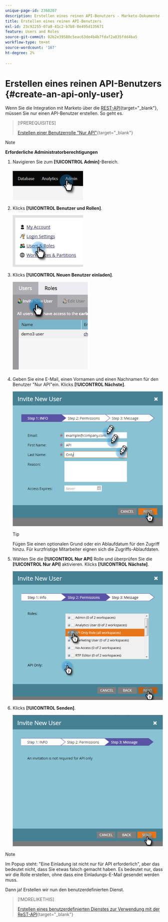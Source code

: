 ```yaml
---
unique-page-id: 2360207
description: Erstellen eines reinen API-Benutzers - Marketo-Dokumente - Produktdokumentation
title: Erstellen eines reinen API-Benutzers
exl-id: 23c92255-07a8-41c2-b7b8-8e495d135671
feature: Users and Roles
source-git-commit: 02b2e39580c5eac63de4b4b7fdaf2a835fdd4ba5
workflow-type: tm+mt
source-wordcount: '167'
ht-degree: 2%

---
```


# Erstellen eines reinen API-Benutzers {#create-an-api-only-user}

Wenn Sie die Integration mit Marketo über die [REST-API](https://developers.marketo.com/documentation/rest/){target="_blank"}, müssen Sie nur einen API-Benutzer erstellen. So geht es.

>[!PREREQUISITES]
>
>[Erstellen einer Benutzerrolle &quot;Nur API&quot;](/help/marketo/product-docs/administration/users-and-roles/create-an-api-only-user-role.md){target="_blank"}

>[!NOTE]
>
>**Erforderliche Administratorberechtigungen**

1. Navigieren Sie zum **[!UICONTROL Admin]**-Bereich.

   ![](assets/create-an-api-only-user-1.png)

1. Klicks **[!UICONTROL Benutzer und Rollen]**.

   ![](assets/create-an-api-only-user-2.png)

1. Klicks **[!UICONTROL Neuen Benutzer einladen]**.

   ![](assets/create-an-api-only-user-3.png)

1. Geben Sie eine E-Mail, einen Vornamen und einen Nachnamen für den Benutzer &quot;Nur API&quot;ein. Klicks **[!UICONTROL Nächste]**.

   ![](assets/create-an-api-only-user-4.png)

   >[!TIP]
   >
   >Fügen Sie einen optionalen Grund oder ein Ablaufdatum für den Zugriff hinzu. Für kurzfristige Mitarbeiter eignen sich die Zugriffs-Ablaufdaten.

1. Wählen Sie die **[!UICONTROL Nur API]** Rolle und überprüfen Sie die **[!UICONTROL Nur API]** aktivieren. Klicks **[!UICONTROL Nächste]**.

   ![](assets/create-an-api-only-user-5.png)

1. Klicks **[!UICONTROL Senden]**.

   ![](assets/create-an-api-only-user-6.png)

>[!NOTE]
>
>Im Popup steht: &quot;Eine Einladung ist nicht nur für API erforderlich&quot;, aber das bedeutet nicht, dass Sie etwas falsch gemacht haben. Es bedeutet nur, dass wir die Rolle erstellen, ohne dass eine Einladungs-E-Mail gesendet werden muss.

Dann ja! Erstellen wir nun den benutzerdefinierten Dienst.

>[!MORELIKETHIS]
>
>[Erstellen eines benutzerdefinierten Dienstes zur Verwendung mit der ReST-API](/help/marketo/product-docs/administration/additional-integrations/create-a-custom-service-for-use-with-rest-api.md){target="_blank"}
